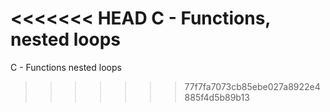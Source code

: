 <<<<<<< HEAD
C - Functions, nested loops
=======
C - Functions nested loops
>>>>>>> 77f7fa7073cb85ebe027a8922e4885f4d5b89b13
